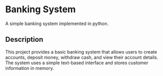 <h1>Banking System</h1>
A simple banking system implemented in python.
<h2>Description</h2>
This project provides a basic banking system that allows users to create accounts, deposit money, withdraw cash, and view their account details. The system uses a simple text-based interface and stores customer information in memory.
